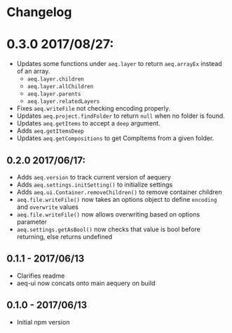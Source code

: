 # Changelog

# 0.3.0 2017/08/27:
- Updates some functions under `aeq.layer` to return `aeq.arrayEx` instead of an array.
    - `aeq.layer.children`
    - `aeq.layer.allChildren`
    - `aeq.layer.parents`
    - `aeq.layer.relatedLayers`
- Fixes `aeq.writeFile` not checking encoding properly.
- Updates `aeq.project.findFolder` to return `null` when no folder is found.
- Updates `aeq.getItems` to accept a `deep` argument.
- Adds `aeq.getItemsDeep`
- Updates `aeq.getCompositions` to get CompItems from a given folder.

## 0.2.0 2017/06/17:
- Adds `aeq.version` to track current version of aequery
- Adds `aeq.settings.initSetting()` to initialize settings
- Adds `aeq.ui.Container.removeChildren()` to remove container children
- `aeq.file.writeFile()` now takes an options object to define `encoding` and `overwrite` values
- `aeq.file.writeFile()` now allows overwriting based on options parameter
- `aeq.settings.getAsBool()` now checks that value is bool before returning, else returns undefined

## 0.1.1 - 2017/06/13
- Clarifies readme
- aeq-ui now concats onto main aequery on build

## 0.1.0 - 2017/06/13
- Initial npm version
